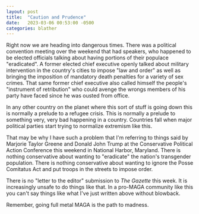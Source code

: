 ```yaml
---
layout: post
title:  "Caution and Prudence"
date:   2023-03-06 00:53:00 -0500
categories: blather
---
```

Right now we are heading into dangerous times.  There was a political convention meeting over the weekend that had speakers, who happened to be elected officials talking about having portions of their populace "eradicated".  A former elected chief executive openly talked about military intervention in the country's cities to impose "law and order" as well as bringing the imposition of mandatory death penalties for a variety of sex crimes.  That same former chief executive also called himself the people's "instrument of retribution" who could avenge the wrongs members of his party have faced since he was ousted from office.

In any other country on the planet where this sort of stuff is going down this is normally a prelude to a refugee crisis.  This is normally a prelude to something very, very bad happening in a country.  Countries fall when major political parties start trying to normalize extremism like this.

That may be why I have such a problem that I'm referring to things said by Marjorie Taylor Greene and Donald John Trump at the Conservative Political Action Conference this weekend in National Harbor, Maryland.  There is nothing conservative about wanting to "eradicate" the nation's transgender population.  There is nothing conservative about wanting to ignore the Posse Comitatus Act and put troops in the streets to impose order.

There is no "letter to the editor" submission to *The Gazette* this week.  It is increasingly unsafe to do things like that.  In a pro-MAGA community like this you can't say things like what I've just written above without blowback.  

Remember, going full metal MAGA is the path to madness.
